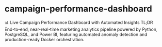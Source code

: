 # campaign-performance-dashboard
📊 Live Campaign Performance Dashboard with Automated Insights TL;DR End-to-end, near-real-time marketing analytics pipeline powered by Python, PostgreSQL, and Power BI, featuring automated anomaly detection and production-ready Docker orchestration.
